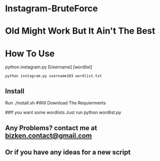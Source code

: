# Instagram-BruteForce
# Old Might Work But It Ain't The Best

# How To Use
python instagram.py  [Username]  [wordlist]

`python instagram.py username103 wordlist.txt`

## Install

Run ./install.sh       #Will Download The Requierments

##If you want some wordlists Just run python wordlist.py

## Any Problems? contact me at bizken.contact@gmail.com 
## Or if you have any ideas for a new script

